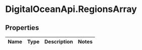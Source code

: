 # DigitalOceanApi.RegionsArray

## Properties
Name | Type | Description | Notes
------------ | ------------- | ------------- | -------------
